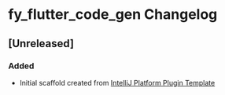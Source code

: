 <!-- Keep a Changelog guide -> https://keepachangelog.com -->

# fy_flutter_code_gen Changelog

## [Unreleased]
### Added
- Initial scaffold created from [IntelliJ Platform Plugin Template](https://github.com/JetBrains/intellij-platform-plugin-template)
